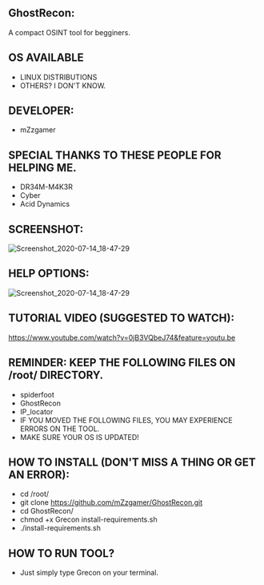 ## GhostRecon:
A compact OSINT tool for begginers.
## OS AVAILABLE
- LINUX DISTRIBUTIONS
- OTHERS? I DON'T KNOW.
## DEVELOPER:
- mZzgamer
## SPECIAL THANKS TO THESE PEOPLE FOR HELPING ME.
- DR34M-M4K3R
- Cyber
- Acid Dynamics
## SCREENSHOT:
![Screenshot_2020-07-14_18-47-29](https://user-images.githubusercontent.com/66206932/87510390-05d30980-c663-11ea-8827-fc8dd960513e.png)
## HELP OPTIONS:
![Screenshot_2020-07-14_18-47-29](https://user-images.githubusercontent.com/66206932/87846335-a7a26280-c8be-11ea-8881-bee50a2264ef.png)
## TUTORIAL VIDEO (SUGGESTED TO WATCH):
https://www.youtube.com/watch?v=0jB3VQbeJ74&feature=youtu.be
## REMINDER: KEEP THE FOLLOWING FILES ON /root/ DIRECTORY.
- spiderfoot
- GhostRecon
- IP_locator
- IF YOU MOVED THE FOLLOWING FILES, YOU MAY EXPERIENCE ERRORS ON THE TOOL.
- MAKE SURE YOUR OS IS UPDATED!
## HOW TO INSTALL (DON'T MISS A THING OR GET AN ERROR):
- cd /root/
- git clone https://github.com/mZzgamer/GhostRecon.git 
- cd GhostRecon/
- chmod +x Grecon install-requirements.sh
- ./install-requirements.sh
## HOW TO RUN TOOL?
- Just simply type Grecon on your terminal.

